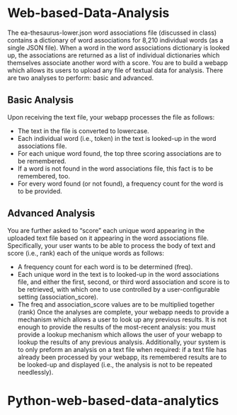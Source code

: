 # Web-based-Data-Analysis
The ea-thesaurus-lower.json word associations file (discussed in class) contains a
dictionary of word associations for 8,210 individual words (as a single JSON file). When a word in
the word associations dictionary is looked up, the associations are returned as a list of individual
dictionaries which themselves associate another word with a score.
You are to build a webapp which allows its users to upload any file of textual data for analysis.
There are two analyses to perform: basic and advanced.
## Basic Analysis
Upon receiving the text file, your webapp processes the file as follows:
* The text in the file is converted to lowercase.
* Each individual word (i.e., token) in the text is looked-up in the word associations file.
* For each unique word found, the top three scoring associations are to be remembered.
* If a word is not found in the word associations file, this fact is to be remembered, too.
* For every word found (or not found), a frequency count for the word is to be provided.

## Advanced Analysis
You are further asked to “score” each unique word appearing in the uploaded text file based on it
appearing in the word associations file. Specifically, your user wants to be able to process the body
of text and score (i.e., rank) each of the unique words as follows:
* A frequency count for each word is to be determined (freq).
* Each unique word in the text is to looked-up in the word associations file, and either the
first, second, or third word association and score is to be retrieved, with which one to use
controlled by a user-configurable setting (association_score).
* The freq and association_score values are to be multiplied together (rank)
Once the analyses are complete, your webapp needs to provide a mechanism which allows a user to
look up any previous results. It is not enough to provide the results of the most-recent analysis: you
must provide a lookup mechanism which allows the user of your webapp to lookup the results of
any previous analysis. Additionally, your system is to only preform an analysis on a text file when
required: if a text file has already been processed by your webapp, its remembered results are to be
looked-up and displayed (i.e., the analysis is not to be repeated needlessly).
# Python-web-based-data-analytics

